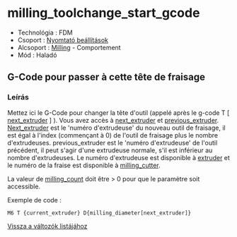 # milling\_toolchange\_start\_gcode

* Technológia : FDM
* Csoport : [Nyomtató beállítások](../../beallitasok/printer_settings.md)
* Alcsoport : [Milling](../../beallitasok/printer_settings.md#milling) - Comportement
* Mód : Haladó

## G-Code pour passer à cette tête de fraisage

### Leírás

Mettez ici le G-Code pour changer la tête d'outil \(appelé après le g-code T \[ [next\_extruder](next_extruder.md) \] \). Vous avez accès à [next\_extruder](next_extruder.md) et [previous\_extruder](previous_extruder.md). [Next\_extruder](next_extruder.md) est le 'numéro d'extrudeuse' du nouveau outil de fraisage, il est égal à l'index \(commençant à 0\) de l'outil de fraisage plus le nombre d'extrudeuses. previous\_extruder est le 'numéro d'extrudeuse' de l'outil précédent, il peut s'agir d'une extrudeuse normale, s'il est inférieur au nombre d'extrudeuses. Le numéro d'extrudeuse est disponible à [extruder](extruder.md) et le numéro de la fraise est disponible à [milling\_cutter](milling_cutter.md).

La valeur de [milling\_count](milling_count.md) doit être &gt; 0 pour que le paramètre soit accessible.

Exemple de code :

`M6 T {current_extruder} D{milling_diameter[next_extruder]}`

[Vissza a változók listájához](../../variable_list)

